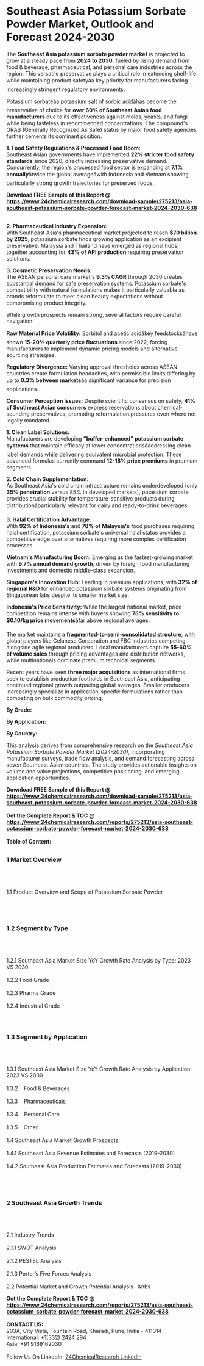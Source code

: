 <h1>Southeast Asia Potassium Sorbate Powder Market, Outlook and Forecast 2024-2030</h1><p>The <strong>Southeast Asia potassium sorbate powder market</strong> is projected to grow at a steady pace from <strong>2024 to 2030</strong>, fueled by rising demand from food &amp; beverage, pharmaceutical, and personal care industries across the region. This versatile preservative plays a critical role in extending shelf-life while maintaining product safetyâa key priority for manufacturers facing increasingly stringent regulatory environments.</p><p>Potassium sorbateâa potassium salt of sorbic acidâhas become the preservative of choice for <strong>over 60% of Southeast Asian food manufacturers</strong> due to its effectiveness against molds, yeasts, and fungi while being tasteless in recommended concentrations. The compound's GRAS (Generally Recognized As Safe) status by major food safety agencies further cements its dominant position.</p><p><strong>1. Food Safety Regulations &amp; Processed Food Boom:</strong><br>
Southeast Asian governments have implemented <strong>22% stricter food safety standards</strong> since 2020, directly increasing preservative demand. Concurrently, the region's processed food sector is expanding at <strong>7.1% annually</strong>âtwice the global averageâwith Indonesia and Vietnam showing particularly strong growth trajectories for preserved foods.</p><div><b>Download FREE Sample of this Report @ 
            <a href="https://www.24chemicalresearch.com/download-sample/275213/asia-southeast-potassium-sorbate-powder-forecast-market-2024-2030-638">
            https://www.24chemicalresearch.com/download-sample/275213/asia-southeast-potassium-sorbate-powder-forecast-market-2024-2030-638</a></b></div><br><p><strong>2. Pharmaceutical Industry Expansion:</strong><br>
With Southeast Asia's pharmaceutical market projected to reach <strong>$70 billion by 2025</strong>, potassium sorbate finds growing application as an excipient preservative. Malaysia and Thailand have emerged as regional hubs, together accounting for <strong>43% of API production</strong> requiring preservation solutions.</p><p><strong>3. Cosmetic Preservation Needs:</strong><br>
The ASEAN personal care market's <strong>9.3% CAGR</strong> through 2030 creates substantial demand for safe preservation systems. Potassium sorbate's compatibility with natural formulations makes it particularly valuable as brands reformulate to meet clean beauty expectations without compromising product integrity.</p><p>While growth prospects remain strong, several factors require careful navigation:</p><p><strong>Raw Material Price Volatility:</strong> Sorbitol and acetic acidâkey feedstocksâhave shown <strong>15-20% quarterly price fluctuations</strong> since 2022, forcing manufacturers to implement dynamic pricing models and alternative sourcing strategies.</p><p><strong>Regulatory Divergence:</strong> Varying approval thresholds across ASEAN countries create formulation headaches, with permissible limits differing by up to <strong>0.3% between markets</strong>âa significant variance for precision applications.</p><p><strong>Consumer Perception Issues:</strong> Despite scientific consensus on safety, <strong>41% of Southeast Asian consumers</strong> express reservations about chemical-sounding preservatives, prompting reformulation pressures even where not legally mandated.</p><p><strong>1. Clean Label Solutions:</strong><br>
Manufacturers are developing <strong>"buffer-enhanced" potassium sorbate systems</strong> that maintain efficacy at lower concentrationsâaddressing clean label demands while delivering equivalent microbial protection. These advanced formulas currently command <strong>12-18% price premiums</strong> in premium segments.</p><p><strong>2. Cold Chain Supplementation:</strong><br>
As Southeast Asia's cold chain infrastructure remains underdeveloped (only <strong>35% penetration</strong> versus 85% in developed markets), potassium sorbate provides crucial stability for temperature-sensitive products during distributionâparticularly relevant for dairy and ready-to-drink beverages.</p><p><strong>3. Halal Certification Advantage:</strong><br>
With <strong>92% of Indonesia's</strong> and <strong>78% of Malaysia's</strong> food purchases requiring halal certification, potassium sorbate's universal halal status provides a competitive edge over alternatives requiring more complex certification processes.</p><p><strong>Vietnam's Manufacturing Boom:</strong> Emerging as the fastest-growing market with <strong>9.7% annual demand growth</strong>, driven by foreign food manufacturing investments and domestic middle-class expansion.</p><p><strong>Singapore's Innovation Hub:</strong> Leading in premium applications, with <strong>32% of regional R&amp;D</strong> for enhanced potassium sorbate systems originating from Singaporean labs despite its smaller market size.</p><p><strong>Indonesia's Price Sensitivity:</strong> While the largest national market, price competition remains intense with buyers showing <strong>78% sensitivity to $0.10/kg price movements</strong>âfar above regional averages.</p><p>The market maintains a <strong>fragmented-to-semi-consolidated structure</strong>, with global players like Celanese Corporation and FBC Industries competing alongside agile regional producers. Local manufacturers capture <strong>55-60% of volume sales</strong> through pricing advantages and distribution networks, while multinationals dominate premium technical segments.</p><p>Recent years have seen <strong>three major acquisitions</strong> as international firms seek to establish production footholds in Southeast Asia, anticipating continued regional growth outpacing global averages. Smaller producers increasingly specialize in application-specific formulations rather than competing on bulk commodity pricing.</p><p><strong>By Grade:</strong></p><p><strong>By Application:</strong></p><p><strong>By Country:</strong></p><p>This analysis derives from comprehensive research on the <em>Southeast Asia Potassium Sorbate Powder Market (2024-2030)</em>, incorporating manufacturer surveys, trade flow analysis, and demand forecasting across seven Southeast Asian countries. The study provides actionable insights on volume and value projections, competitive positioning, and emerging application opportunities.</p><div><b>Download FREE Sample of this Report @ 
            <a href="https://www.24chemicalresearch.com/download-sample/275213/asia-southeast-potassium-sorbate-powder-forecast-market-2024-2030-638">
            https://www.24chemicalresearch.com/download-sample/275213/asia-southeast-potassium-sorbate-powder-forecast-market-2024-2030-638</a></b></div><br><div><b>Get the Complete Report & TOC @ 
            <a href="https://www.24chemicalresearch.com/reports/275213/asia-southeast-potassium-sorbate-powder-forecast-market-2024-2030-638">
            https://www.24chemicalresearch.com/reports/275213/asia-southeast-potassium-sorbate-powder-forecast-market-2024-2030-638</a></b></div><br>
            <b>Table of Content:</b><p><h2><span style="font-size:16px"><strong>1 Market Overview&nbsp;&nbsp; &nbsp;</strong></span></h2><br />
<br />
<p>1.1 Product Overview and Scope of Potassium Sorbate Powder&nbsp;</p><br />
<br />
<h2><strong><span style="font-size:16px">1.2 Segment by Type&nbsp;&nbsp; &nbsp;</span></strong></h2><br />
<br />
<p>1.2.1 Southeast Asia Market Size YoY Growth Rate Analysis by Type: 2023 VS 2030&nbsp;&nbsp; &nbsp;<br /><br />
1.2.2 Food Grade&nbsp;&nbsp; &nbsp;<br /><br />
1.2.3 Pharma Grade<br /><br />
1.2.4 Industrial Grade<br /><br />
<br />
<h2><span style="font-size:16px"><strong>1.3 Segment by Application&nbsp;&nbsp;</strong></span></h2><br />
<br />
<p>1.3.1 Southeast Asia Market Size YoY Growth Rate Analysis by Application: 2023 VS 2030&nbsp;&nbsp; &nbsp;<br /><br />
1.3.2&nbsp;&nbsp; &nbsp;Food & Beverages<br /><br />
1.3.3&nbsp;&nbsp; &nbsp;Pharmaceuticals<br /><br />
1.3.4&nbsp;&nbsp; &nbsp;Personal Care<br /><br />
1.3.5&nbsp;&nbsp; &nbsp;Other<br /><br />
1.4 Southeast Asia Market Growth Prospects&nbsp;&nbsp; &nbsp;<br /><br />
1.4.1 Southeast Asia Revenue Estimates and Forecasts (2019-2030)&nbsp;&nbsp; &nbsp;<br /><br />
1.4.2 Southeast Asia Production Estimates and Forecasts (2019-2030)&nbsp;&nbsp;</p><br />
<br />
<h2><span style="font-size:16px"><strong>2 Southeast Asia Growth Trends&nbsp;&nbsp; &nbsp;</strong></span></h2><br />
<br />
<p>2.1 Industry Trends&nbsp;&nbsp; &nbsp;<br /><br />
2.1.1 SWOT Analysis&nbsp;&nbsp; &nbsp;<br /><br />
2.1.2 PESTEL Analysis&nbsp;&nbsp; &nbsp;<br /><br />
2.1.3 Porter&rsquo;s Five Forces Analysis&nbsp;&nbsp; &nbsp;<br /><br />
2.2 Potential Market and Growth Potential Analysis&nbsp;&nbsp; &nbs</p><div><b>Get the Complete Report & TOC @ 
            <a href="https://www.24chemicalresearch.com/reports/275213/asia-southeast-potassium-sorbate-powder-forecast-market-2024-2030-638">
            https://www.24chemicalresearch.com/reports/275213/asia-southeast-potassium-sorbate-powder-forecast-market-2024-2030-638</a></b></div><br><b>CONTACT US:</b><br>
            203A, City Vista, Fountain Road, Kharadi, Pune, India - 411014<br>
            International: +1(332) 2424 294<br>
            Asia: +91 9169162030 <br><br>
            Follow Us On LinkedIn: <a href="https://www.linkedin.com/company/24chemicalresearch/">24ChemicalResearch LinkedIn</a>